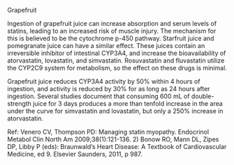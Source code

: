 Grapefruit

Ingestion of grapefruit juice can increase absorption and serum levels of statins, leading to an increased risk of muscle injury. The mechanism for this is believed to be the cytochrome p-450 pathway. Starfruit juice and pomegranate juice can have a similar effect. These juices contain an irreversible inhibitor of intestinal CYP3A4, and increase the bioavailability of atorvastatin, lovastatin, and simvastatin. Rosuvastatin and fluvastatin utilize the CYP2C9 system for metabolism, so the effect on these drugs is minimal.

Grapefruit juice reduces CYP3A4 activity by 50% within 4 hours of ingestion, and activity is reduced by 30% for as long as 24 hours after ingestion. Several studies document that consuming 600 mL of double-strength juice for 3 days produces a more than tenfold increase in the area under the curve for simvastatin and lovastatin, but only a 250% increase in atorvastatin.

Ref:  Venero CV, Thompson PD: Managing statin myopathy. Endocrinol Metabol Clin North Am 2009;38(1):121-136. 2)
Bonow RO, Mann DL, Zipes DP, Libby P (eds): Braunwald’s Heart Disease: A Textbook of Cardiovascular Medicine,
ed 9. Elsevier Saunders, 2011, p 987.